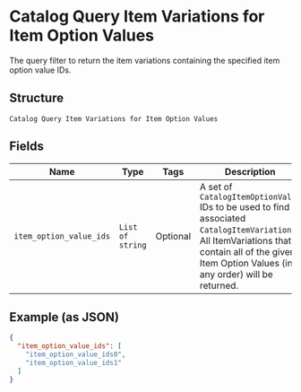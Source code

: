 
# Catalog Query Item Variations for Item Option Values

The query filter to return the item variations containing the specified item option value IDs.

## Structure

`Catalog Query Item Variations for Item Option Values`

## Fields

| Name | Type | Tags | Description |
|  --- | --- | --- | --- |
| `item_option_value_ids` | `List of string` | Optional | A set of `CatalogItemOptionValue` IDs to be used to find associated<br>`CatalogItemVariation`s. All ItemVariations that contain all of the given<br>Item Option Values (in any order) will be returned. |

## Example (as JSON)

```json
{
  "item_option_value_ids": [
    "item_option_value_ids0",
    "item_option_value_ids1"
  ]
}
```

